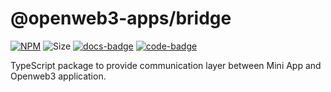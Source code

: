 # @openweb3-apps/bridge

[code-badge]: https://img.shields.io/badge/source-black?logo=github

[docs-badge]: https://img.shields.io/badge/documentation-blue?logo=gitbook&logoColor=white

[link]: https://github.com/openweb3-io/miniapps/tree/master/packages/bridge

[docs-link]: https://docs.openweb3-mini-apps.com/packages/openweb3-apps-bridge

[npm-link]: https://npmjs.com/package/@openweb3-apps/bridge

[npm-badge]: https://img.shields.io/npm/v/@openweb3-apps/bridge?logo=npm

[size-badge]: https://img.shields.io/bundlephobia/minzip/@openweb3-apps/bridge

[![NPM][npm-badge]][npm-link]
![Size][size-badge]
[![docs-badge]][docs-link]
[![code-badge]][link]

TypeScript package to provide communication layer between Mini App and Openweb3 application.